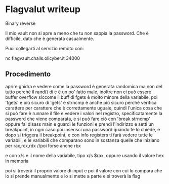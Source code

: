 # Flagvalut writeup
Binary reverse

Il mio vault non si apre a meno che tu non sappia la password. Che è difficile, dato che è generata casualmente.

Puoi collegarti al servizio remoto con:

nc flagvault.challs.olicyber.it 34000

## Procedimento
aprire ghidra e vedere come la password è generata randomica ma non del tutto perchè il rand() di c è un po' fatto male, inoltre non ci può essere buffer overflow siccome il buff di fgets è molto minore della variabile, poi 'fgets' è più sicuro di 'gets' e strncmp è anche più sicuro perchè verifica carattere per carattere che è correttamente uguale, quindi l'unica cosa che si può fare è runnare il file e vedere i valori nel registro, specificatamente la password che viene comparata, e si può fare ciò con 'break strncmp' oppure fai disass main e guardi le funzioni e prendi l'indirizzo e setti un breakpoint, in ogni caso 
poi inserisci una password quando te lo chiede, e dopo si triggera il breakpoint, e con info registers ti farà vedere tutte le variabili, e le variabili che comparano sono in sostanza quelle che iniziano per rax,rcx,rdx  //poi forse anche rbx

e con x/s e il nome della variabile, tipo x/s $rax, oppure usando il valore hex in memoria

poi si troverà il proprio valore di input e poi il valore con cui lo compara che lo si prende manualmente e lo si mette a parte e si troverà la flag